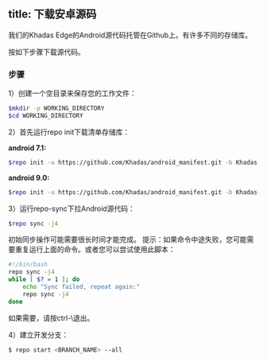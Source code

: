 title: 下载安卓源码
---
我们的Khadas Edge的Android源代码托管在Github上。有许多不同的存储库。

按如下步骤下载源代码。

### 步骤

1）创建一个空目录来保存您的工作文件：
```sh
$mkdir -p WORKING_DIRECTORY
$cd WORKING_DIRECTORY
```
2）首先运行repo init下载清单存储库：

**android 7.1:**
```sh
$repo init -u https://github.com/Khadas/android_manifest.git -b Khadas-edge-nougat
```
**android 9.0:**
```sh
$repo init -u https://github.com/Khadas/android_manifest.git -b Khadas-edge-pie
```
3）运行repo-sync下拉Android源代码：
```sh
$repo sync -j4
```
初始同步操作可能需要很长时间才能完成。
提示：如果命令中途失败，您可能需要重复运行上面的命令。或者您可以尝试使用此脚本：
```sh
#!/bin/bash
repo sync -j4
while [ $? = 1 ]; do
	echo "Sync failed, repeat again:"
	repo sync -j4
done
```
如果需要，请按ctrl-\退出。

4）建立开发分支：
```sh
$ repo start <BRANCH_NAME> --all
```
